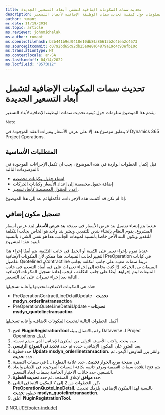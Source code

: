 ```yaml
---
title: تحديث سمات المكونات الإضافية لتشمل أبعاد التسعير الجديدة
description: يقدم هذا الموضوع معلومات حول كيفية تحديث سمات الوظيفة الإضافيه لأبعاد التسعير.
author: rumant
ms.date: 11/18/2020
ms.topic: article
ms.reviewer: johnmichalak
ms.author: rumant
ms.openlocfilehash: b3b441b9ea0418e10db80a86613b2c41ea2c4673
ms.sourcegitcommit: c0792bd65d92db25e0e8864879a19c4b93efb10c
ms.translationtype: HT
ms.contentlocale: ar-SA
ms.lasthandoff: 04/14/2022
ms.locfileid: "8575012"
---
```

# <a name="update-plug-in-attributes-with-new-pricing-dimensions"></a>تحديث سمات المكونات الإضافية لتشمل أبعاد التسعير الجديدة

يقدم هذا الموضوع معلومات حول كيفية تحديث سمات الوظيفة الإضافيه لأبعاد التسعير.

> [!NOTE]
> لا ينطبق موضوع هذا إلا على عرض الأسعار وميزات العقد الموجودة في Dynamics 365 Project Operations.

## <a name="prerequisites"></a>المتطلبات الأساسية
قبل إكمال الخطوات الواردة في هذه الموضوع ، يجب ان تكمل الإجراءات الموجودة في الموضوعات التالية:

  - [إنشاء حقول وكيانات مخصصة](create-custom-fields-entities-pricing-dimensions.md) 
  - [إضافة حقول مخصصة إلى إعداد الأسعار وكيانات الحركات ](add-custom-fields-price-setup-transactional-entities.md)
  - [إعداد الحقول المخصصة كأبعاد تسعير](set-up-custom-fields-pricing-dimensions.md). 
  
إذا لم تكن قد أكملت هذه الإجراءات، فأكملها ثم عد إلى هذا الموضوع.

## <a name="register-a-plug-in"></a>تسجيل مكون إضافي
عندما يتم إنشاء تفصيل بند عرض الأسعار في صفحة **بند عرض الأسعار** لبند عرض أسعار المشروع، يقوم النظام بإنشاء بندين للتقدير. ويعتبر بند واحد هو الخاص بجانب التكلفة للتقدير ويكون البند الآخر خاصا بالنسبة لمبيعات الجانب. هذا هو نفس الشيء بالنسبة لبنود عقد المشروع.

عندما تقوم بإجراء تغيير على الكمية أو الحقل في جانب التكلفة، يتم أيضًا إجراء هذا التغيير لجانب المبيعات. هذا ممكن لأن المكونات الإضافية PreOperation في كيانات تفاصيل Quotelined وContractline تربط سمات معينة على جانب التكلفة بجانب المبيعات من الحركة. إذا كنت بحاجة إلى إجراء تغييرات على قيم أبعاد التسعير في جانب المبيعات ليتم إجراؤها أيضًا على جانب التكلفة ، فيجب إعادة تسجيل المكونات الإضافية التالية بعد إجراء تغييرات على بُعد التسعير.

هذه هي المكونات الاضافيه لتحديثها وأعاده تسجيلها:

- PreOperationContractLineDetailUpdate - **تحديث msdyn_orderlinetransaction**
- PreOperationQuoteLineDetailUpdate - **تحديثات msdyn_quotelinetransaction**

أكمل الخطوات التالية لتحديث المكونات الاضافيه وأعاده تسجيلها.

1. افتح **PluginRegistrationTool** وقم بالاتصال ببيئة Dataverse لـ Project Operations لديك.
2. حدد **بحث**، واكتب الأحرف الاولي من المكون الإضافي الذي سيتم تحديثه.
3. بعد العثور على المكون الإضافي، حدده ثم حدد **تحديد في النموذج الرئيسي**.
4. حدد خطوة **Update msdyn_orderlinetransaction**، وانقر بزر الماوس الأيمن، ثم حدد **تحديث**.
5. في صفحة مربع الحوار **تحديث**، حدد علامة القطع (**...**) في سمات التصفية.
6. يتم فتح النافذة سمات التصفية ويوفر قائمه بكافة السمات الموجودة في الكيان وابعاد التسعير. حدد خانات الاختيار الخاصة بسمات ابعاد التسعير.
7. حدد **موافق** لإغلاق الصفحة، ثم حدد **تحديث الخطوة**.
8. كرر الخطوات من 2 إلى 7 للمكون الإضافي الثاني، **PreOperationQuoteLineDetail**. بالنسبة لهذا المكون الإضافي، يلزمك تحديث خطوة **تحديث msdyn_quotelinetransaction**.
9. أغلق **PluginRegistrationTool**.


[!INCLUDE[footer-include](../includes/footer-banner.md)]
